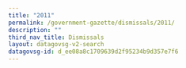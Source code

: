 ```yaml
---
title: "2011"
permalink: /government-gazette/dismissals/2011/
description: ""
third_nav_title: Dismissals
layout: datagovsg-v2-search
datagovsg-id: d_ee08a8c1709639d2f95234b9d357e7f6
---
```

